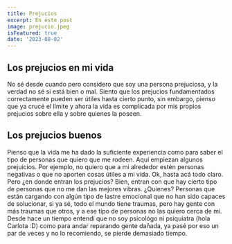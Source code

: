 ```yaml
---
title: Prejucios
excerpt: En este post 
image: prejucio.jpeg
isFeatured: true
date: '2023-08-02'
---
```


## Los prejucios en mi vida

No sé desde cuando pero considero que soy una persona prejuciosa, y la verdad no sé si está bien o mal. Siento que los prejucios fundamentados correctamente pueden ser útiles hasta cierto punto, sin embargo, pienso que ya crucé el límite y ahora la vida es complicada por mis propios prejucios sobre ella y sobre quienes la poseen.

## Los prejucios buenos

Pienso que la vida me ha dado la suficiente experiencia como para saber el tipo de personas que quiero que me rodeen. Aquí empiezan algunos prejuicios. Por ejemplo, no quiero que a mi alrededor estén personas negativas o que no aporten cosas útiles a mi vida. Ok, hasta acá todo claro. Pero ¿en donde entran los prejucios? Bien, entran con que hay cierto tipo de personas que no me dan las mejores vibras. ¿Quienes? Personas que están cargando con algún tipo de lastre emocional que no han sido capaces de solucionar, si ya sé, todo el mundo tiene traumas, pero hay gente con más traumas que otros, y a ese tipo de personas no las quiero cerca de mi. Desde hace un tiempo entendí que no soy psicológo ni psiquiatra (hola Carlota :D) como para andar reparando gente dañada, ya pasé por eso un par de veces y no lo recomiendo, se pierde demasiado tiempo.